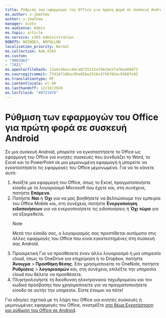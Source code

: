 ```yaml
---
title: Ρύθμιση των εφαρμογών του Office για πρώτη φορά σε συσκευή Android
ms.author: v-jmathew
author: v-jmathew
manager: scotv
ms.audience: Admin
ms.topic: article
ms.service: o365-administration
ROBOTS: NOINDEX, NOFOLLOW
localization_priority: Normal
ms.collection: Adm_O365
ms.custom:
- "9003965"
- "7021"
ms.openlocfilehash: 13adc48acc4dca8735115a7d4cbe57a76ea89df2
ms.sourcegitcommit: 77d16f186ac95e85be2528c4756f0dac9368fe92
ms.translationtype: MT
ms.contentlocale: el-GR
ms.lasthandoff: 12/18/2020
ms.locfileid: "49721976"
---
```

# <a name="set-up-office-apps-for-the-first-time-on-an-android-device"></a>Ρύθμιση των εφαρμογών του Office για πρώτη φορά σε συσκευή Android

Σε μια συσκευή Android, μπορείτε να εγκαταστήσετε το Office ως εφαρμογή του Office για κινητές συσκευές που συνδυάζει το Word, το Excel και το PowerPoint σε μια μεμονωμένη εφαρμογή ή μπορείτε να εγκαταστήσετε τις εφαρμογές του Office μεμονωμένα. Για να το κάνετε αυτό:

1. Ανοίξτε μια εφαρμογή του Office, όπως το Excel, πραγματοποιήστε είσοδο με το λογαριασμό Microsoft που έχετε και, στη συνέχεια, πατήστε **Επόμενο**.
2. Πατήστε **Ναι** ή **Όχι** για να μας βοηθήσετε να βελτιώσουμε την εμπειρία του Office Mobile και, στη συνέχεια, πατήστε **Ενεργοποίηση ειδοποιήσεων** για να ενεργοποιήσετε τις ειδοποιήσεις ή **Όχι τώρα** για να εξαιρεθείτε.
    > [!NOTE]
    > Μετά την είσοδό σας, ο λογαριασμός σας προστίθεται αυτόματα στις άλλες εφαρμογές του Office που είναι εγκατεστημένες στη συσκευή σας Android.
3. Προαιρετική Για να προσθέσετε έναν άλλο λογαριασμό ή μια υπηρεσία cloud, όπως το OneDrive για επιχείρηση ή το Dropbox, πατήστε **Άνοιγμα**  >  **Προσθήκη θέσης**. Εάν χρησιμοποιείτε το OneNote, πατήστε **Ρυθμίσεις**  >  **λογαριασμών** και, στη συνέχεια, επιλέξτε την υπηρεσία cloud που θέλετε να προσθέσετε.
4. Πληκτρολογήστε τη διεύθυνση ηλεκτρονικού ταχυδρομείου και τον κωδικό πρόσβασης που χρησιμοποιείτε για να πραγματοποιήσετε είσοδο σε αυτήν την υπηρεσία. Είστε έτοιμοι να πάτε!

Για οδηγίες σχετικά με τη λήψη του Office για κινητές συσκευές ή μεμονωμένες εφαρμογές του Office, ανατρέξτε [στο θέμα Εγκατάσταση και ρύθμιση του Office σε Android](https://go.microsoft.com/fwlink/?linkid=2135287).
